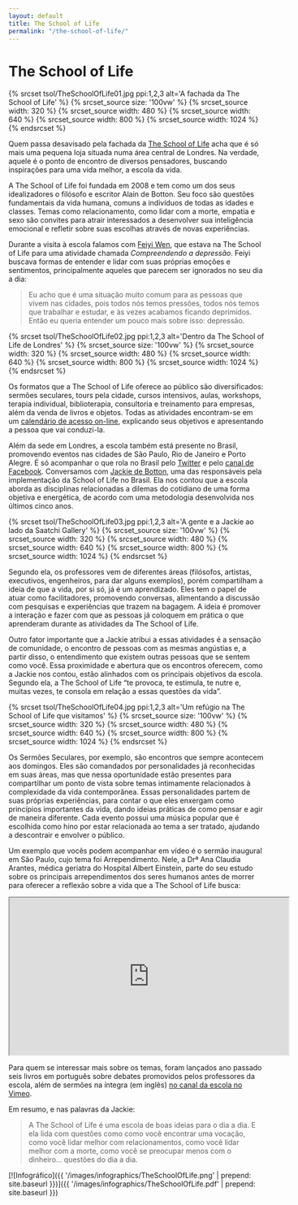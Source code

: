 ```yaml
---
layout: default
title: The School of Life
permalink: "/the-school-of-life/"
---
```


# The School of Life

{% srcset tsol/TheSchoolOfLife01.jpg ppi:1,2,3 alt='A fachada da The School of Life' %}
  {% srcset_source size: '100vw' %}
  {% srcset_source width: 320 %}
  {% srcset_source width: 480 %}
  {% srcset_source width: 640 %}
  {% srcset_source width: 800 %}
  {% srcset_source width: 1024 %}
{% endsrcset %}

Quem passa desavisado pela fachada da [The School of Life](https://www.theschooloflife.com/) acha que é só mais uma pequena loja situada numa área central de Londres. Na verdade, aquele é o ponto de encontro de diversos pensadores, buscando inspirações para uma vida melhor, a escola da vida.

A The School of Life foi fundada em 2008 e tem como um dos seus idealizadores o filósofo e escritor Alain de Botton. Seu foco são questões fundamentais da vida humana, comuns a indivíduos de todas as idades e classes. Temas como relacionamento, como lidar com a morte, empatia e sexo são convites para atrair interessados a desenvolver sua inteligência emocional e refletir sobre suas escolhas através de novas experiências.

Durante a visita à escola falamos com [Feiyi Wen](https://wenfeiyi.com/), que estava na The School of Life para uma atividade chamada _Compreendendo a depressão_. Feiyi buscava formas de entender e lidar com suas próprias emoções e sentimentos, principalmente aqueles que parecem ser ignorados no seu dia a dia:

> Eu acho que é uma situação muito comum para as pessoas que vivem nas cidades, pois todos nós temos pressões, todos nós temos que trabalhar e estudar, e às vezes acabamos ficando deprimidos. Então eu queria entender um pouco mais sobre isso: depressão.

{% srcset tsol/TheSchoolOfLife02.jpg ppi:1,2,3 alt='Dentro da The School of Life de Londres' %}
  {% srcset_source size: '100vw' %}
  {% srcset_source width: 320 %}
  {% srcset_source width: 480 %}
  {% srcset_source width: 640 %}
  {% srcset_source width: 800 %}
  {% srcset_source width: 1024 %}
{% endsrcset %}

Os formatos que a The School of Life oferece ao público são diversificados: sermões seculares, tours pela cidade, cursos intensivos, aulas, workshops, terapia individual, biblioterapia, consultoria e treinamento para empresas, além da venda de livros e objetos. Todas as atividades encontram-se em um [calendário de acesso on-line]("https://www.theschooloflife.com/shop/calendar"), explicando seus objetivos e apresentando a pessoa que vai conduzi-la.

Além da sede em Londres, a escola também está presente no Brasil, promovendo eventos nas cidades de São Paulo, Rio de Janeiro e Porto Alegre. É só acompanhar o que rola no Brasil pelo [Twitter](https://twitter.com/TSOLBR) e pelo [canal de Facebook](https://facebook.com/theschooloflifebrazil). Conversamos com [Jackie de Botton](https://www.theschooloflife.com/about-us/faculty-and-staff/faculty-members/d/de-botton-jackie/), uma das responsáveis pela implementação da School of Life no Brasil. Ela nos contou que a escola aborda as disciplinas relacionadas a dilemas do cotidiano de uma forma objetiva e energética, de acordo com uma metodologia desenvolvida nos últimos cinco anos.

{% srcset tsol/TheSchoolOfLife03.jpg ppi:1,2,3 alt='A gente e a Jackie ao lado da Saatchi Gallery' %}
  {% srcset_source size: '100vw' %}
  {% srcset_source width: 320 %}
  {% srcset_source width: 480 %}
  {% srcset_source width: 640 %}
  {% srcset_source width: 800 %}
  {% srcset_source width: 1024 %}
{% endsrcset %}

Segundo ela, os professores vem de diferentes áreas (filósofos, artistas, executivos, engenheiros, para dar alguns exemplos), porém compartilham a ideia de que a vida, por si só, já é um aprendizado. Eles tem o papel de atuar como facilitadores, promovendo conversas, alimentando a discussão com pesquisas e experiências que trazem na bagagem. A ideia é promover a interação e fazer com que as pessoas já coloquem em prática o que aprenderam durante as atividades da The School of Life.

Outro fator importante que a Jackie atribui a essas atividades é a sensação de comunidade, o encontro de pessoas com as mesmas angústias e, a partir disso, o entendimento que existem outras pessoas que se sentem como você. Essa proximidade e abertura que os encontros oferecem, como a Jackie nos contou, estão alinhados com os principais objetivos da escola. Segundo ela, a The School of Life “te provoca, te estimula, te nutre e, muitas vezes, te consola em relação a essas questões da vida”.

{% srcset tsol/TheSchoolOfLife04.jpg ppi:1,2,3 alt='Um refúgio na The School of Life que visitamos' %}
  {% srcset_source size: '100vw' %}
  {% srcset_source width: 320 %}
  {% srcset_source width: 480 %}
  {% srcset_source width: 640 %}
  {% srcset_source width: 800 %}
  {% srcset_source width: 1024 %}
{% endsrcset %}

Os Sermões Seculares, por exemplo, são encontros que sempre acontecem aos domingos. Eles são comandados por personalidades já reconhecidas em suas áreas, mas que nessa oportunidade estão presentes para compartilhar um ponto de vista sobre temas intimamente relacionados à complexidade da vida contemporânea. Essas personalidades partem de suas próprias experiências, para contar o que eles enxergam como princípios importantes da vida, dando ideias práticas de como pensar e agir de maneira diferente. Cada evento possui uma música popular que é escolhida como hino por estar relacionada ao tema a ser tratado, ajudando a descontrair e envolver o público.

Um exemplo que vocês podem acompanhar em vídeo é o sermão inaugural em São Paulo, cujo tema foi Arrependimento. Nele, a Drª Ana Claudia Arantes, médica geriatra do Hospital Albert Einstein, parte do seu estudo sobre os principais arrependimentos dos seres humanos antes de morrer para oferecer a reflexão sobre a vida que a The School of Life busca:

<iframe width="550" height="310" src="https://www.youtube.com/embed/bAXHv1zrrYY?color=white&theme=light"></iframe>

Para quem se interessar mais sobre os temas, foram lançados ano passado seis livros em português sobre debates promovidos pelos professores da escola, além de sermões na íntegra (em inglês) [no canal da escola no Vimeo](https://vimeo.com/channels/theschooloflife).

Em resumo, e nas palavras da Jackie:

> A The School of Life é uma escola de boas ideias para o dia a dia. E ela lida com questões como como você encontrar uma vocação, como você lidar melhor com relacionamentos, como você lidar melhor com a morte, como você se preocupar menos com o dinheiro… questões do dia a dia.

[![Infográfico]({{ '/images/infographics/TheSchoolOfLife.png' | prepend: site.baseurl }})]({{ '/images/infographics/TheSchoolOfLife.pdf' | prepend: site.baseurl }})

